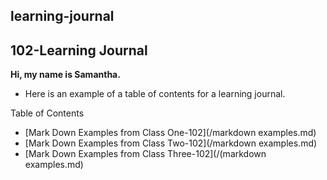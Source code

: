 ## learning-journal

## 102-Learning Journal

**Hi, my name is Samantha.**


- Here is an example of a table of contents for a learning journal.

Table of Contents
- [Mark Down Examples from Class One-102](/markdown examples.md) 
- [Mark Down Examples from Class Two-102](/markdown examples.md) 
- [Mark Down Examples from Class Three-102](/(markdown examples.md) 

